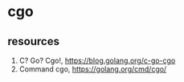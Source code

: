 # cgo

## resources

1. C? Go? Cgo!, <https://blog.golang.org/c-go-cgo> 
2. Command cgo, <https://golang.org/cmd/cgo/>